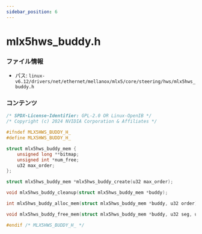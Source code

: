 ```yaml
---
sidebar_position: 6
---
```

# mlx5hws_buddy.h

### ファイル情報

- パス: `linux-v6.12/drivers/net/ethernet/mellanox/mlx5/core/steering/hws/mlx5hws_buddy.h`

### コンテンツ

```h
/* SPDX-License-Identifier: GPL-2.0 OR Linux-OpenIB */
/* Copyright (c) 2024 NVIDIA Corporation & Affiliates */

#ifndef MLX5HWS_BUDDY_H_
#define MLX5HWS_BUDDY_H_

struct mlx5hws_buddy_mem {
	unsigned long **bitmap;
	unsigned int *num_free;
	u32 max_order;
};

struct mlx5hws_buddy_mem *mlx5hws_buddy_create(u32 max_order);

void mlx5hws_buddy_cleanup(struct mlx5hws_buddy_mem *buddy);

int mlx5hws_buddy_alloc_mem(struct mlx5hws_buddy_mem *buddy, u32 order);

void mlx5hws_buddy_free_mem(struct mlx5hws_buddy_mem *buddy, u32 seg, u32 order);

#endif /* MLX5HWS_BUDDY_H_ */

```
